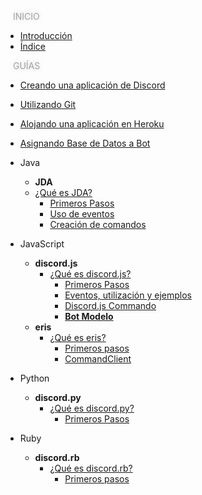 
<a style="flex: 1 2 auto;
  margin: 2px;
  font-size: 14px;
  padding: 10px;
  text-align: center;
  text-transform: uppercase;
  transition: 2.3s;
  color: #a2a2a2;
  text-shadow: 0px 0px 10px rgba(0,0,0,0.2);">Inicio</a>

* [<i class="fas fa-align-justify"></i> Introducción](/)
* [<i class="far fa-map"></i> Índice](general/indice.md)

<a style="flex: 1 2 auto;
  margin: 2px;
  font-size: 14px;
  padding: 10px;
  text-align: center;
  text-transform: uppercase;
  transition: 2.3s;
  color: #a2a2a2;
  text-shadow: 0px 0px 10px rgba(0,0,0,0.2);">Guías</a>

  - [Creando una aplicación de Discord](/guias/creando-aplicación-de-discord.md)
  - [<font color="orange"><i class="fab fa-git"></i></font> Utilizando Git](/guias/utilizando-git.md)
  - [Alojando una aplicación en Heroku](/guias/alojando-bot-en-heroku.md)
  - [Asignando Base de Datos a Bot](/guias/asignar-base-de-datos-en-heroku.md)

  - <i class="fab fa-java"></i> Java
    - **<i class="fas fa-archive"></i> JDA**
    - [¿Qué es JDA?](guias/java/jda.md)
      - [Primeros Pasos](guias/java/primeros-pasos.md)
      - [Uso de eventos](guias/java/eventos.md)
      - [Creación de comandos](guias/java/command-handler.md)

- <i class="fab fa-js"></i> JavaScript
  - **<i class="fas fa-archive"></i> discord.js**
    - [¿Qué es discord.js?](guias/js/djs/discord-js.md)
      - [Primeros Pasos](guias/js/djs/primeros-pasos.md)
      - [Eventos, utilización y ejemplos](guias/js/djs/eventos.md)
      - [Discord.js Commando](guias/js/djs/commando.md)
      - [**<i class="fas fa-download" title="Descarga el bot modelo de esta librería."></i> Bot Modelo**](https://github.com/MrDevsaider/discordjs-bot-example)
  - **<i class="fas fa-archive"></i> eris**
    - [¿Qué es eris?](guias/js/eris/erisjs.md)
      - [Primeros pasos](guias/js/eris/primeros-pasos.md)
      - [CommandClient](guias/js/eris/commandclient.md)
      
- <i class="fab fa-python"></i> Python
  - **<i class="fas fa-archive"></i> discord.py**
    - [¿Qué es discord.py?](guias/py/discord-py.md)
      - [Primeros Pasos](guias/py/primeros-pasos.md)

- <i class="far fa-gem"></i> Ruby
  - **<i class="fas fa-archive"></i> discord.rb**
    - [¿Qué es discord.rb?](guias/rb/discordrb.md)
      - [Primeros pasos](guias/rb/primeros-pasos.md)
